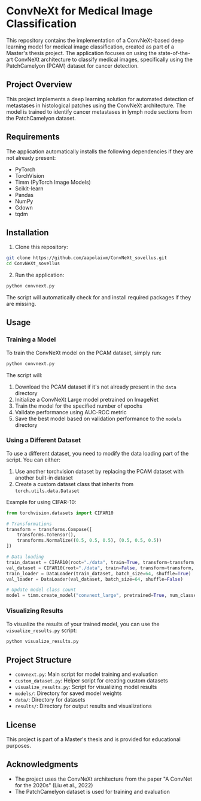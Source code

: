 # ConvNeXt for Medical Image Classification

This repository contains the implementation of a ConvNeXt-based deep learning model for medical image classification, created as part of a Master's thesis project. The application focuses on using the state-of-the-art ConvNeXt architecture to classify medical images, specifically using the PatchCamelyon (PCAM) dataset for cancer detection.

## Project Overview

This project implements a deep learning solution for automated detection of metastases in histological patches using the ConvNeXt architecture. The model is trained to identify cancer metastases in lymph node sections from the PatchCamelyon dataset.

## Requirements

The application automatically installs the following dependencies if they are not already present:
- PyTorch
- TorchVision
- Timm (PyTorch Image Models)
- Scikit-learn
- Pandas
- NumPy
- Gdown
- tqdm

## Installation

1. Clone this repository:
```bash
git clone https://github.com/aapolaivm/ConvNeXt_sovellus.git
cd ConvNeXt_sovellus
```

2. Run the application:
```bash
python convnext.py
```

The script will automatically check for and install required packages if they are missing.

## Usage

### Training a Model

To train the ConvNeXt model on the PCAM dataset, simply run:
```bash
python convnext.py
```

The script will:
1. Download the PCAM dataset if it's not already present in the `data` directory
2. Initialize a ConvNeXt Large model pretrained on ImageNet
3. Train the model for the specified number of epochs
4. Validate performance using AUC-ROC metric
5. Save the best model based on validation performance to the `models` directory

### Using a Different Dataset

To use a different dataset, you need to modify the data loading part of the script. You can either:

1. Use another torchvision dataset by replacing the PCAM dataset with another built-in dataset
2. Create a custom dataset class that inherits from `torch.utils.data.Dataset`

Example for using CIFAR-10:
```python
from torchvision.datasets import CIFAR10

# Transformations
transform = transforms.Compose([
    transforms.ToTensor(),
    transforms.Normalize((0.5, 0.5, 0.5), (0.5, 0.5, 0.5))
])

# Data loading
train_dataset = CIFAR10(root="./data", train=True, transform=transform, download=True)
val_dataset = CIFAR10(root="./data", train=False, transform=transform, download=True)
train_loader = DataLoader(train_dataset, batch_size=64, shuffle=True)
val_loader = DataLoader(val_dataset, batch_size=64, shuffle=False)

# Update model class count
model = timm.create_model("convnext_large", pretrained=True, num_classes=10)
```

### Visualizing Results

To visualize the results of your trained model, you can use the `visualize_results.py` script:
```bash
python visualize_results.py
```

## Project Structure

- `convnext.py`: Main script for model training and evaluation
- `custom_dataset.py`: Helper script for creating custom datasets
- `visualize_results.py`: Script for visualizing model results
- `models/`: Directory for saved model weights
- `data/`: Directory for datasets
- `results/`: Directory for output results and visualizations

## License

This project is part of a Master's thesis and is provided for educational purposes.

## Acknowledgments

- The project uses the ConvNeXt architecture from the paper "A ConvNet for the 2020s" (Liu et al., 2022)
- The PatchCamelyon dataset is used for training and evaluation